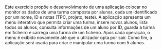 Este exercício propõe o desenvolvimento de uma aplicação colocar no monitor os dados de uma turma composta por alunos, cada um identificado por um nome, ID e notas (TPC, projeto, teste). A aplicação apresenta um menu interativo que permita criar uma turma, insere novos alunos, lista todos os alunos, consulta informações de um aluno por ID, guarda a turma em ficheiro e carrega uma turma de um ficheiro. Após cada operação, o menu é exibido novamente até que o utilizador opta por sair. Como fim, a aplicação será usada para criar e manipular uma turma com 5 alunos.
